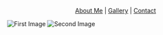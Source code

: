 <p align="center">
  <a href="#">About Me</a> |
  <a href="#">Gallery</a> |
  <a href="#">Contact</a>
</p>


![First Image](https://snmizeras.github.io/portfolio/04-nature_721703848.jpg) ![Second Image](https://snmizeras.github.io/portfolio/loveourplanet-4851331__340.webp)
